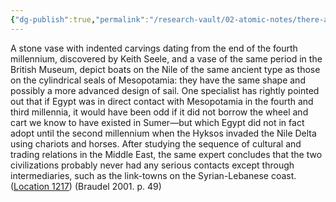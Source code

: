 ```yaml
---
{"dg-publish":true,"permalink":"/research-vault/02-atomic-notes/there-are-potential-links-between-egypt-and-mesopotamia-where-technology-may-have-been-adopted-but-the-links-are-tenuous/"}
---
```


A stone vase with indented carvings dating from the end of the fourth millennium, discovered by Keith Seele, and a vase of the same period in the British Museum, depict boats on the Nile of the same ancient type as those on the cylindrical seals of Mesopotamia: they have the same shape and possibly a more advanced design of sail. One specialist has rightly pointed out that if Egypt was in direct contact with Mesopotamia in the fourth and third millennia, it would have been odd if it did not borrow the wheel and cart we know to have existed in Sumer—but which Egypt did not in fact adopt until the second millennium when the Hyksos invaded the Nile Delta using chariots and horses. After studying the sequence of cultural and trading relations in the Middle East, the same expert concludes that the two civilizations probably never had any serious contacts except through intermediaries, such as the link-towns on the Syrian-Lebanese coast. ([Location 1217](https://readwise.io/to_kindle?action=open&asin=B004FEFSCC&location=1217)) (Braudel 2001. p. 49)